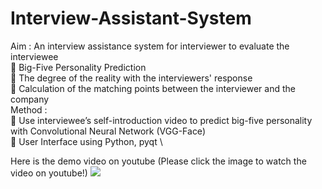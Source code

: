 # Interview-Assistant-System
Aim : An interview assistance system for interviewer to evaluate the interviewee \
	Big-Five Personality Prediction \
	The degree of the reality with the interviewers' response \
	Calculation of the matching points between the interviewer and the company \
Method :  \
	Use interviewee’s self-introduction video to predict big-five personality with Convolutional Neural Network (VGG-Face) \
	User Interface using Python, pyqt \

Here is the demo video on youtube (Please click the image to watch the video on youtube!) 
[![](http://img.youtube.com/vi/0xQvRHs9Rhg/0.jpg)](http://www.youtube.com/watch?v=0xQvRHs9Rhg "Interview Assistant System demo")
